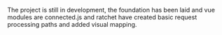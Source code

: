 The project is still in development, the foundation has been laid and vue modules are connected.js and ratchet have created basic request processing paths and added visual mapping.

